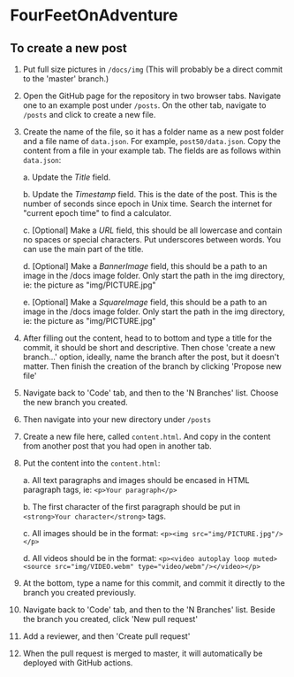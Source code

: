 # FourFeetOnAdventure

## To create a new post

1. Put full size pictures in ```/docs/img``` (This will probably be a direct commit to the 'master' branch.)

2. Open the GitHub page for the repository in two browser tabs. Navigate one to an example post under ```/posts```. On the other tab, navigate to ```/posts``` and click to create a new file.

3. Create the name of the file, so it has a folder name as a new post folder and a file name of `data.json`. For example, ```post50/data.json```. Copy the content from a file in your example tab. The fields are as follows within `data.json`:

    a. Update the *Title* field.

    b. Update the *Timestamp* field. This is the date of the post. This is the number of seconds since epoch in Unix time. Search the internet for "current epoch time" to find a calculator.

    c. [Optional] Make a *URL* field, this should be all lowercase and contain no spaces or special characters. Put underscores between words. You can use the main part of the title.

    d. [Optional] Make a *BannerImage* field, this should be a path to an image in the /docs image folder. Only start the path in the img directory, ie: the picture as "img/PICTURE.jpg"

    e. [Optional] Make a *SquareImage* field, this should be a path to an image in the /docs image folder. Only start the path in the img directory, ie: the picture as "img/PICTURE.jpg"
    
4. After filling out the content, head to to bottom and type a title for the commit, it should be short and descriptive. Then chose 'create a new branch...' option, ideally, name the branch after the post, but it doesn't matter. Then finish the creation of the branch by clicking 'Propose new file'

5. Navigate back to 'Code' tab, and then to the 'N Branches' list. Choose the new branch you created.

6. Then navigate into your new directory under ```/posts```

7. Create a new file here, called `content.html`. And copy in the content from another post that you had open in another tab.

8. Put the content into the `content.html`:

    a. All text paragraphs and images should be encased in HTML paragraph tags, ie: ```<p>Your paragraph</p>```

    b. The first character of the first paragraph should be put in ```<strong>Your character</strong>``` tags.

    c. All images should be in the format: ```<p><img src="img/PICTURE.jpg"/></p>```
    
    d. All videos should be in the format: ```<p><video autoplay loop muted><source src="img/VIDEO.webm" type="video/webm"/></video></p>```

9. At the bottom, type a name for this commit, and commit it directly to the branch you created previously.

10. Navigate back to 'Code' tab, and then to the 'N Branches' list. Beside the branch you created, click 'New pull request'

11. Add a reviewer, and then 'Create pull request'

12. When the pull request is merged to master, it will automatically be deployed with GitHub actions.
